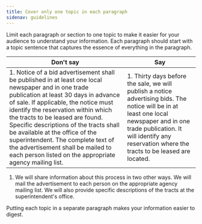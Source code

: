 ```yaml
---
title: Cover only one topic in each paragraph
sidenav: guidelines
---
```


Limit each paragraph or section to one topic to make it easier for your audience to understand your information. Each paragraph should start with a topic sentence that captures the essence of everything in the paragraph.

Don't say                                                                                                                                                                                                                                                                                                                                                                                                                                                                       | Say
------------------------------------------------------------------------------------------------------------------------------------------------------------------------------------------------------------------------------------------------------------------------------------------------------------------------------------------------------------------------------------------------------------------------------------------------------------------------------- | ----------------------------------------------------------------------------------------------------------------------------------------------------------------------------------------------------------------------------------------
1\. Notice of a bid advertisement shall be published in at least one local newspaper and in one trade publication at least 30 days in advance of sale. If applicable, the notice must identify the reservation within which the tracts to be leased are found. Specific descriptions of the tracts shall be available at the office of the superintendent. The complete text of the advertisement shall be mailed to each person listed on the appropriate agency mailing list. | 1\. Thirty days before the sale, we will publish a notice advertising bids. The notice will be in at least one local newspaper and in one trade publication. It will identify any reservation where the tracts to be leased are located.

1. We will share information about this process in two other ways. We will mail the advertisement to each person on the appropriate agency mailing list. We will also provide specific descriptions of the tracts at the superintendent's office.

Putting each topic in a separate paragraph makes your information easier to digest.
